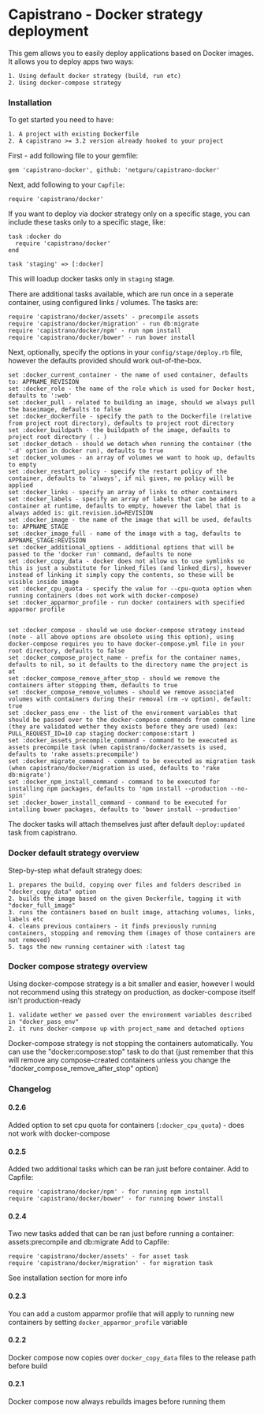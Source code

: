 # Capistrano - Docker strategy deployment

This gem allows you to easily deploy applications based on Docker images. It allows you to deploy apps two ways:

    1. Using default docker strategy (build, run etc)
    2. Using docker-compose strategy

### Installation

To get started you need to have:

    1. A project with existing Dockerfile
    2. A capistrano >= 3.2 version already hooked to your project

First - add following file to your gemfile:

    gem 'capistrano-docker', github: 'netguru/capistrano-docker'

Next, add following to your `Capfile`:

    require 'capistrano/docker'

If you want to deploy via docker strategy only on a specific stage, you can include these tasks only to a specific stage, like:

    task :docker do
      require 'capistrano/docker'
    end

    task 'staging' => [:docker]

This will loadup docker tasks only in `staging` stage.

There are additional tasks available, which are run once in a seperate container, using configured links / volumes. The tasks are:

    require 'capistrano/docker/assets' - precompile assets
    require 'capistrano/docker/migration' - run db:migrate
    require 'capistrano/docker/npm' - run npm install
    require 'capistrano/docker/bower' - run bower install


Next, optionally, specify the options in your `config/stage/deploy.rb` file, however the defaults provided should work out-of-the-box.

    set :docker_current_container - the name of used container, defaults to: APPNAME_REVISION
    set :docker_role - the name of the role which is used for Docker host, defaults to ':web'
    set :docker_pull - related to building an image, should we always pull the baseimage, defaults to false
    set :docker_dockerfile - specify the path to the Dockerfile (relative from project root directory), defaults to project root directory
    set :docker_buildpath - the buildpath of the image, defaults to project root directory ( . )
    set :docker_detach - should we detach when running the container (the '-d' option in docker run), defaults to true
    set :docker_volumes - an array of volumes we want to hook up, defaults to empty
    set :docker_restart_policy - specify the restart policy of the container, defaults to 'always', if nil given, no policy will be applied
    set :docker_links - specify an array of links to other containers
    set :docker_labels - specify an array of labels that can be added to a container at runtime, defaults to empty, however the label that is always added is: git.revision.id=REVISION
    set :docker_image - the name of the image that will be used, defaults to: APPNAME_STAGE
    set :docker_image_full - name of the image with a tag, defaults to APPNAME_STAGE:REVISION
    set :docker_additional_options - additional options that will be passed to the 'docker run' command, defaults to none
    set :docker_copy_data - docker does not allow us to use symlinks so this is just a substitute for linked_files (and linked_dirs), however instead of linking it simply copy the contents, so these will be visible inside image
    set :docker_cpu_quota - specify the value for --cpu-quota option when running containers (does not work with docker-compose)
    set :docker_apparmor_profile - run docker containers with specified apparmor profile


    set :docker_compose - should we use docker-compose strategy instead (note - all above options are obsolete using this option), using docker-compose requires you to have docker-compose.yml file in your root directory, defaults to false
    set :docker_compose_project_name - prefix for the container names, defaults to nil, so it defaults to the directory name the project is at
    set :docker_compose_remove_after_stop - should we remove the containers after stopping them, defaults to true
    set :docker_compose_remove_volumes - should we remove associated volumes with containers during their removal (rm -v option), default: true
    set :docker_pass_env - the list of the environment variables that should be passed over to the docker-compose commands from command line (they are validated wether they exists before they are used) (ex: PULL_REQUEST_ID=10 cap staging docker:compose:start )
    set :docker_assets_precompile_command - command to be executed as assets precompile task (when capistrano/docker/assets is used, defaults to 'rake assets:precompile')
    set :docker_migrate_command - command to be executed as migration task (when capistrano/docker/migration is used, defaults to 'rake db:migrate')
    set :docker_npm_install_command - command to be executed for installing npm packages, defaults to 'npm install --production --no-spin'
    set :docker_bower_install_command - command to be executed for intalling bower packages, defaults to 'bower install --production'

The docker tasks will attach themselves just after default `deploy:updated` task from capistrano.

### Docker default strategy overview

Step-by-step what default strategy does:

    1. prepares the build, copying over files and folders described in "docker_copy_data" option
    2. builds the image based on the given Dockerfile, tagging it with "docker_full_image"
    3. runs the containers based on built image, attaching volumes, links, labels etc
    4. cleans previous containers - it finds previously running containers, stopping and removing them (images of those containers are not removed)
    5. tags the new running container with :latest tag

### Docker compose strategy overview

Using docker-compose strategy is a bit smaller and easier, however I would not recommend using this strategy on production, as docker-compose itself isn't production-ready

    1. validate wether we passed over the environment variables described in "docker_pass_env"
    2. it runs docker-compose up with project_name and detached options

Docker-compose strategy is not stopping the containers automatically. You can use the "docker:compose:stop" task to do that (just remember that this will remove any compose-created containers unless you change the "docker_compose_remove_after_stop" option)


### Changelog

#### 0.2.6

Added option to set cpu quota for containers (`:docker_cpu_quota`) - does not work with docker-compose

#### 0.2.5

Added two additional tasks which can be ran just before container. Add to Capfile:

    require 'capistrano/docker/npm' - for running npm install
    require 'capistrano/docker/bower' - for running bower install


#### 0.2.4

Two new tasks added that can be ran just before running a container: assets:precompile and db:migrate
Add to Capfile:

    require 'capistrano/docker/assets' - for asset task
    require 'capistrano/docker/migration' - for migration task

See installation section for more info


#### 0.2.3

You can add a custom apparmor profile that will apply to running new containers by setting `docker_apparmor_profile` variable

#### 0.2.2

Docker compose now copies over `docker_copy_data` files to the release path before build

#### 0.2.1

Docker compose now always rebuilds images before running them
